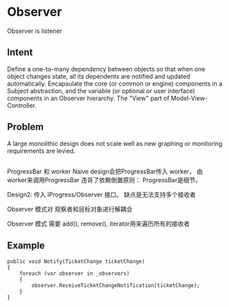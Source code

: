 # Observer
Observer is listener

## Intent
Define a one-to-many dependency between objects so that when one object changes state, all its dependents are notified and updated automatically.
Encapsulate the core (or common or engine) components in a Subject abstraction, and the variable (or optional or user interface) components in an Observer hierarchy.
The "View" part of Model-View-Controller.

## Problem
A large monolithic design does not scale well as new graphing or monitoring requirements are levied.


##
ProgressBar 和 worker
Naive design会把ProgressBar传入 worker， 由 worker来调用ProgressBar
违背了依赖倒置原则： ProgressBar是细节，

Design2: 传入 IProgress/Observer 接口。 缺点是无法支持多个接收者

Observer 模式对 观察者和目标对象进行解耦合

Observer 模式 需要 add(), remove(), iterator用来遍历所有的接收者

## Example
```
public void Notify(TicketChange ticketChange)
{
    foreach (var observer in _observers)
    {
        observer.ReceiveTicketChangeNotification(ticketChange);
    }
}
```
